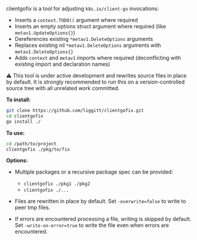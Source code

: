 clientgofix is a tool for adjusting `k8s.io/client-go` invocations:
* Inserts a `context.TODO()` argument where required
* Inserts an empty options struct argument where required (like `metav1.UpdateOptions{}`)
* Dereferences existing `*metav1.DeleteOptions` arguments
* Replaces existing nil `*metav1.DeleteOptions` arguments with `metav1.DeleteOptions{}`
* Adds `context` and `metav1` imports where required (deconflicting with existing import and declaration names)

:warning: This tool is under active development and rewrites source files in place by default.
It is strongly recommended to run this on a version-controlled source tree with all unrelated work committed.

**To install:**

```sh
git clone https://github.com/liggitt/clientgofix.git
cd clientgofix
go install ./
```

**To use:**

```sh
cd /path/to/project
clientgofix ./pkg/to/fix
```

**Options:**

* Multiple packages or a recursive package spec can be provided:
  * `clientgofix ./pkg1 ./pkg2`
  * `clientgofix ./...`

* Files are rewritten in place by default.
  Set `-overwrite=false` to write to peer tmp files.

* If errors are encountered processing a file, writing is skipped by default.
  Set `-write-on-error=true` to write the file even when errors are encountered.
